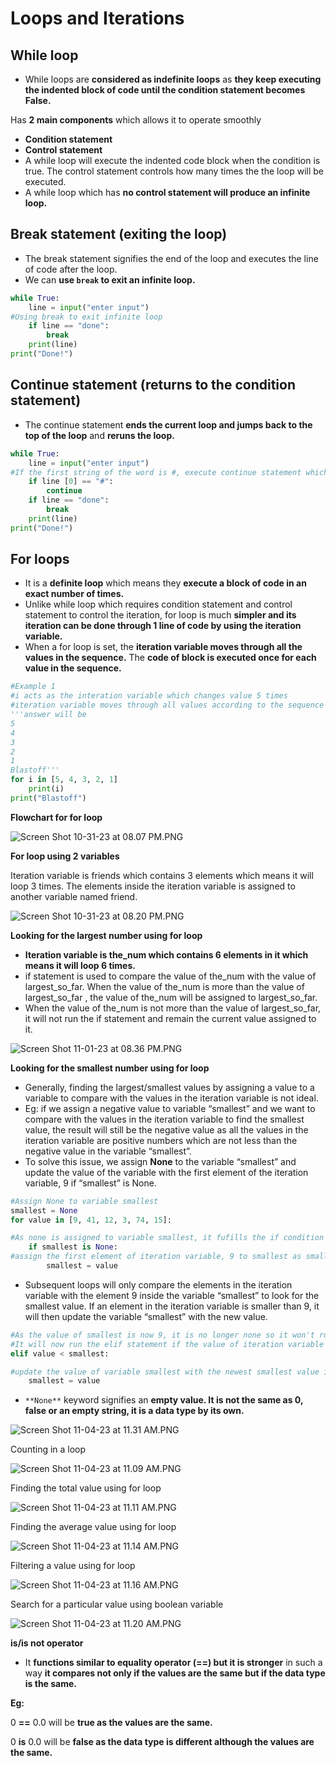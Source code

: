 # Loops and Iterations

## While loop

- While loops are **considered as indefinite loops** as **they keep executing the indented block of code until the condition statement becomes False.**

Has **2 main components** which allows it to operate smoothly

- **Condition statement**
- **Control statement**
- A while loop will execute the indented code block when the condition is true. The control statement controls how many times the the loop will be executed.
- A while loop which has **no control statement will produce an infinite loop.**

## Break statement (exiting the loop)

- The break statement signifies the end of the loop and executes the line of code after the loop.
- We can **use `break` to exit an infinite loop.**

```python
while True:
	line = input("enter input")
#Using break to exit infinite loop
	if line == "done":
		break
	print(line)
print("Done!")
```

## Continue statement (returns to the condition statement)

- The continue statement **ends the current loop and jumps back to the top of the loop** and **reruns the loop.**

```python
while True:
	line = input("enter input")
#If the first string of the word is #, execute continue statement which will return to the top of the loop.
	if line [0] == "#":
		continue
	if line == "done":
		break
	print(line)
print("Done!")
```

## For loops

- It is a **definite loop** which means they **execute a block of code in an exact number of times.**
- Unlike while loop which requires condition statement and control statement to control the iteration, for loop is much **simpler and its iteration can be done through 1 line of code by using the iteration variable.**
- When a for loop is set, the **iteration variable moves through all the values in the sequence.** The **code of block is executed once for each value in the sequence.**

```python
#Example 1
#i acts as the interation variable which changes value 5 times
#iteration variable moves through all values according to the sequence from left to right
'''answer will be
5
4
3
2
1
Blastoff'''
for i in [5, 4, 3, 2, 1]
	print(i)
print("Blastoff")
```

**Flowchart for for loop**

![Screen Shot 10-31-23 at 08.07 PM.PNG](https://prod-files-secure.s3.us-west-2.amazonaws.com/91b38b0b-d291-4a7b-a3f8-4f3c67df15a6/76e407f4-4160-4ddf-bd1f-6c64c7be6258/Screen_Shot_10-31-23_at_08.07_PM.png)

**For loop using 2 variables**

Iteration variable is friends which contains 3 elements which means it will loop 3 times. The elements inside the iteration variable is assigned to another variable named friend.

![Screen Shot 10-31-23 at 08.20 PM.PNG](https://prod-files-secure.s3.us-west-2.amazonaws.com/91b38b0b-d291-4a7b-a3f8-4f3c67df15a6/79e081e1-57a1-41c5-ab25-c8712cf81552/Screen_Shot_10-31-23_at_08.20_PM.png)

**Looking for the largest number using for loop**

- **Iteration variable is the_num which contains 6 elements in it which means it will loop 6 times.**
- if statement is used to compare the value of the_num with the value of largest_so_far. When the value of the_num is more than the value of largest_so_far , the value of the_num will be assigned to largest_so_far.
- When the value of the_num is not more than the value of largest_so_far, it will not run the if statement and remain the current value assigned to it.


![Screen Shot 11-01-23 at 08.36 PM.PNG](https://prod-files-secure.s3.us-west-2.amazonaws.com/91b38b0b-d291-4a7b-a3f8-4f3c67df15a6/c22ede3f-683e-4715-a8e4-fc24642b2a81/Screen_Shot_11-01-23_at_08.36_PM.png)

**Looking for the smallest number using for loop**

- Generally, finding the largest/smallest values by assigning a value to a variable to compare with the values in the iteration variable is not ideal.
- Eg: if we assign a negative value to variable “smallest” and we want to compare with the values in the iteration variable to find the smallest value, the result will still be the negative value as all the values in the iteration variable are positive numbers which are not less than the negative value in the variable “smallest”.
- To solve this issue, we assign **None** to the variable “smallest” and update the value of the variable with the first element of the iteration variable,  9 if “smallest” is None.

```python
#Assign None to variable smallest
smallest = None
for value in [9, 41, 12, 3, 74, 15]:

#As none is assigned to variable smallest, it fufills the if condition statement
	if smallest is None:
#assign the first element of iteration variable, 9 to smallest as smallest in None
		smallest = value 
```

- Subsequent loops will only compare the elements in the iteration variable with the element 9 inside the variable “smallest” to look for the smallest value. If an element in the iteration variable is smaller than 9, it will then update the variable “smallest” with the new value.

```python
#As the value of smallest is now 9, it is no longer none so it won't run the if statement anymore
#It will now run the elif statement if the value of iteration variable is less than smallest which is 9
elif value < smallest:

#update the value of variable smallest with the newest smallest value in the iteration variable
	smallest = value
```

- `**None**` keyword signifies an **empty value. It is not the same as 0, false or an empty string, it is a data type by its own.**

![Screen Shot 11-04-23 at 11.31 AM.PNG](https://prod-files-secure.s3.us-west-2.amazonaws.com/91b38b0b-d291-4a7b-a3f8-4f3c67df15a6/dd1a5222-203e-48c0-9258-8176dc42fb40/Screen_Shot_11-04-23_at_11.31_AM.png)

Counting in a loop

![Screen Shot 11-04-23 at 11.09 AM.PNG](https://prod-files-secure.s3.us-west-2.amazonaws.com/91b38b0b-d291-4a7b-a3f8-4f3c67df15a6/a77da7a8-3617-4267-801e-89142298d847/Screen_Shot_11-04-23_at_11.09_AM.png)

Finding the total value using for loop

![Screen Shot 11-04-23 at 11.11 AM.PNG](https://prod-files-secure.s3.us-west-2.amazonaws.com/91b38b0b-d291-4a7b-a3f8-4f3c67df15a6/a1a25786-1200-4f32-95b5-5df9e507885f/Screen_Shot_11-04-23_at_11.11_AM.png)

Finding the average value using for loop

![Screen Shot 11-04-23 at 11.14 AM.PNG](https://prod-files-secure.s3.us-west-2.amazonaws.com/91b38b0b-d291-4a7b-a3f8-4f3c67df15a6/f81c47c6-de27-4d65-916f-64761d6ad28e/Screen_Shot_11-04-23_at_11.14_AM.png)

Filtering a value using for loop

![Screen Shot 11-04-23 at 11.16 AM.PNG](https://prod-files-secure.s3.us-west-2.amazonaws.com/91b38b0b-d291-4a7b-a3f8-4f3c67df15a6/b505163d-78fa-44b4-9590-b46bb312a56c/Screen_Shot_11-04-23_at_11.16_AM.png)

Search for a particular value using boolean variable

![Screen Shot 11-04-23 at 11.20 AM.PNG](https://prod-files-secure.s3.us-west-2.amazonaws.com/91b38b0b-d291-4a7b-a3f8-4f3c67df15a6/bb250eeb-fc61-48e1-920a-f82af1ae389a/Screen_Shot_11-04-23_at_11.20_AM.png)

**is/is not operator**

- It **functions similar to equality operator (==) but it is stronger** in such a way **it compares not only if the values are the same but if the data type is the same.**

**Eg:**

0 **==** 0.0 will be **true as the values are the same.**

0 **is** 0.0 will be **false as the data type is different although the values are the same.**
